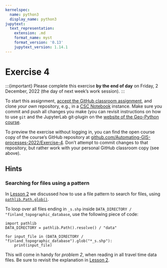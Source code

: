 ```yaml
---
kernelspec:
  name: python3
  display_name: python3
jupytext:
  text_representation:
    extension: .md
    format_name: myst
    format_version: '0.13'
    jupytext_version: 1.14.1
---
```



# Exercise 4

:::{important}
Please complete this exercise
**by the end of day** on Friday, 2 December, 2022
(the day of next week’s work session).
:::

To start this assignment, [accept the GitHub classroom
assignment](https://classroom.github.com/a/CHANGE_LINK_HERE), and clone *your own*
repository, e.g., in a [CSC
Notebook](../../course-info/course-environment)
instance. Make sure you commit and push all changes you make (you can
revisit instructions on how to use `git` and the JupyterLab git-plugin
on the [website of the Geo-Python
course](https://geo-python-site.readthedocs.io/en/latest/lessons/L2/git-basics.html).

To preview the exercise without logging in, you can find the open course copy
of the course’s GitHub repository at
[github.com/Automating-GIS-processes-2022/Exercise-4](https://github.com/Automating-GIS-processes-2022/Exercise-4).
Don’t attempt to commit changes to that repository, but rather work with your
personal GitHub classroom copy (see above).


## Hints

### Searching for files using a pattern

In [Lesson
2](../lesson-2/geopandas-an-introduction.md#search-for-files-using-a-pattern)
we discussed how to use a file pattern to search for files, using
[`pathlib.Path.glob()`](https://docs.python.org/3/library/pathlib.html#pathlib.Path.glob).

To loop over all files ending in `_s.shp` inside `DATA_DIRECTORY /
"finland_topographic_database`, use the following piece of code:

```{code-cell}
import pathlib
DATA_DIRECTORY = pathlib.Path().resolve() / "data"

for input_file in (DATA_DIRECTORY / "finland_topographic_database").glob("*_s.shp"):
    print(input_file)
```

This will come in handy for *problem 2*, when reading in all travel time data
files. Be sure to revisit the explanation in [Lesson
2](../lesson-2/geopandas-an-introduction.md#search-for-files-using-a-pattern).
